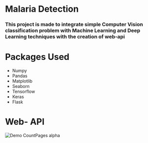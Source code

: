 # Malaria Detection
### This project is made to integrate simple Computer Vision classification problem with Machine Learning and Deep Learning techniques with the creation of web-api

# Packages Used
 - Numpy
 - Pandas
 - Matplotlib
 - Seaborn
 - Tensorflow
 - Keras
 - Flask
 
 
 # Web- API
 ![Demo CountPages alpha](https://github.com/vsahasrabudhe96/malaria-detect/blob/master/output.gif)
